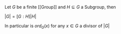 Let $G$ be a finite [[Group]] and $H\subseteq G$ a Subgroup, then 

$|G| = [G:H]|H|$ 

In particular is $ord_G(x)$ for any $x\in G$ a divisor of $|G|$